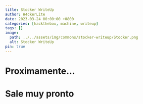 ```yaml
---
title: Stocker WriteUp
author: H4ckerLite 
date: 2023-03-24 00:00:00 +0800
categories: [hackthebox, machine, writeup]
tags: []
image:
  path: ../../assets/img/commons/stocker-writeup/Stocker.png 
  alt: Stocker WriteUp
pin: true
---
```


# Proximamente...


# Sale muy pronto
